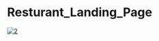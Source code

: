 # Resturant_Landing_Page

<a href="https://ibb.co/4tg77G5"><img src="https://i.ibb.co/MS5ss43/2.jpg" alt="2" border="0"></a><br /><a target='_blank' href='https://imgbb.com/'></a><br />
